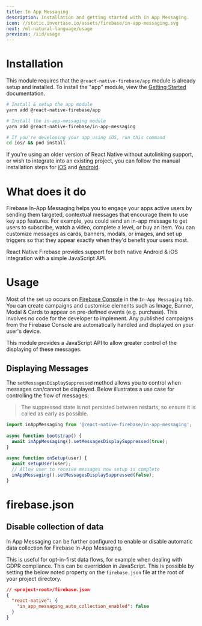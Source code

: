 ```yaml
---
title: In App Messaging
description: Installation and getting started with In App Messaging.
icon: //static.invertase.io/assets/firebase/in-app-messaging.svg
next: /ml-natural-language/usage
previous: /iid/usage
---
```


# Installation

This module requires that the `@react-native-firebase/app` module is already setup and installed. To install the "app" module, view the
[Getting Started](/) documentation.

```bash
# Install & setup the app module
yarn add @react-native-firebase/app

# Install the in-app-messaging module
yarn add @react-native-firebase/in-app-messaging

# If you're developing your app using iOS, run this command
cd ios/ && pod install
```

If you're using an older version of React Native without autolinking support, or wish to integrate into an existing project,
you can follow the manual installation steps for [iOS](/in-app-messaging/usage/installation/ios) and [Android](/in-app-messaging/usage/installation/android).

# What does it do

Firebase In-App Messaging helps you to engage your apps active users by sending them targeted, contextual messages that encourage 
them to use key app features. For example, you could send an in-app message to get users to subscribe, watch a video, 
complete a level, or buy an item. You can customize messages as cards, banners, modals, or images, and set up triggers 
so that they appear exactly when they'd benefit your users most.

<Youtube id="5MRKpvKV2pg" />

React Native Firebase provides support for both native Android & iOS integration with a simple JavaScript API.

# Usage

Most of the set up occurs on [Firebase Console](https://console.firebase.google.com/u/0/project/_/inappmessaging) in the 
`In-App Messaging` tab. You can create campaigns and customise elements such as Image, Banner, Modal & Cards to appear on
pre-defined events (e.g. purchase). This involves no code for the developer to implement. Any published campaigns from the 
Firebase Console are automatically handled and displayed on your user's device. 

This module provides a JavaScript API to allow greater control of the displaying of these messages. 

## Displaying Messages

The `setMessagesDisplaySuppressed` method allows you to control when messages can/cannot be displayed. Below illustrates 
a use case for controlling the flow of messages:

>The suppressed state is not persisted between restarts, so ensure it is called as early as possible.

```jsx
import inAppMessaging from '@react-native-firebase/in-app-messaging';
 
async function bootstrap() {
  await inAppMessaging().setMessagesDisplaySuppressed(true);
}
 
async function onSetup(user) {
  await setupUser(user);
  // Allow user to receive messages now setup is complete
  inAppMessaging().setMessagesDisplaySuppressed(false);
}
```

# firebase.json

## Disable collection of data

In App Messaging can be further configured to enable or disable automatic data collection for Firebase In-App Messaging.

This is useful for opt-in-first data flows, for example when dealing with GDPR compliance. This can be overridden in JavaScript.
 This is possible by setting the below noted property on the `firebase.json` file at the root of your project directory.

```json
// <project-root>/firebase.json
{
  "react-native": {
    "in_app_messaging_auto_collection_enabled": false
  }
}
```
